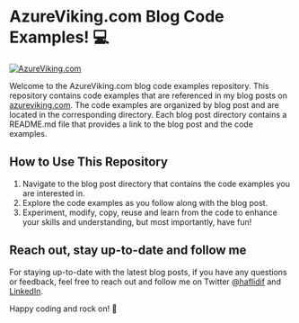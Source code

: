 # AzureViking.com Blog Code Examples! :computer:

[![AzureViking.com](https://img.shields.io/badge/AzureViking.com-Code%20Examples-blue)](https://www.azureviking.com)

Welcome to the AzureViking.com blog code examples repository. This repository contains code examples that are referenced in my blog posts on [azureviking.com](https://www.azureviking.com). The code examples are organized by blog post and are located in the corresponding directory. Each blog post directory contains a README.md file that provides a link to the blog post and the code examples.

## How to Use This Repository
1. Navigate to the blog post directory that contains the code examples you are interested in.
2. Explore the code examples as you follow along with the blog post.
3. Experiment, modify, copy, reuse and learn from the code to enhance your skills and understanding, but most importantly, have fun!

## Reach out, stay up-to-date and follow me
For staying up-to-date with the latest blog posts, if you have any questions or feedback, feel free to reach out and follow me on Twitter [@haflidif](https://twitter.com/haflidif) and [LinkedIn](https://www.linkedin.com/in/haflidif/).

Happy coding and rock on! :rocket: